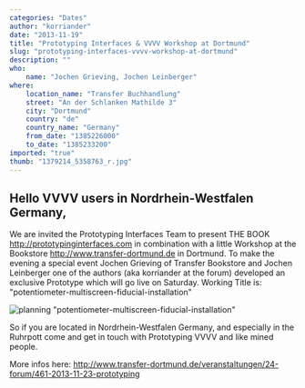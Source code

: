 ```yaml
---
categories: "Dates"
author: "korriander"
date: "2013-11-19"
title: "Prototyping Interfaces & VVVV Workshop at Dortmund"
slug: "prototyping-interfaces-vvvv-workshop-at-dortmund"
description: ""
who: 
    name: "Jochen Grieving, Jochen Leinberger"
where: 
    location_name: "Transfer Buchhandlung"
    street: "An der Schlanken Mathilde 3"
    city: "Dortmund"
    country: "de"
    country_name: "Germany"
    from_date: "1385226000"
    to_date: "1385233200"
imported: "true"
thumb: "1379214_5358763_r.jpg"
---
```



##  Hello VVVV users in Nordrhein-Westfalen Germany,
We are invited the Prototyping Interfaces Team to present THE BOOK <http://prototypinginterfaces.com> in combination with a little Workshop at the Bookstore <http://www.transfer-dortmund.de> in Dortmund.
To make the evening a special event Jochen Grieving of Transfer Bookstore and Jochen Leinberger one of the authors (aka korriander at the forum) developed an exclusive Prototype which will go live on Saturday. Working Title is: "potentiometer-multiscreen-fiducial-installation"

![planning &quot;potentiometer-multiscreen-fiducial-installation&quot;](1379214_5358763_r.jpg) 

So if you are located in Nordrhein-Westfalen Germany, and especially in the Ruhrpott come and get in touch with Prototyping VVVV and like mined people.

More infos here: http://www.transfer-dortmund.de/veranstaltungen/24-forum/461-2013-11-23-prototyping